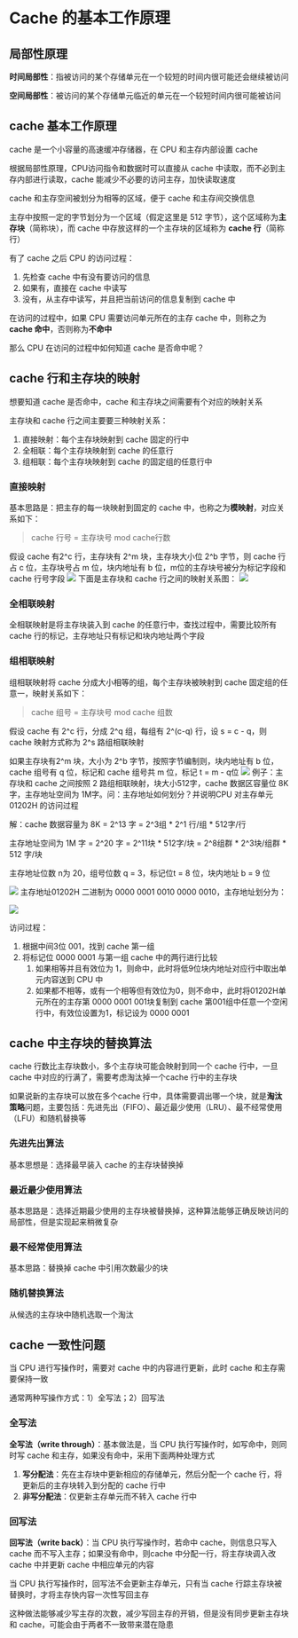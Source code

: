 # Cache 的基本工作原理

## 局部性原理
**时间局部性**：指被访问的某个存储单元在一个较短的时间内很可能还会继续被访问

**空间局部性**：被访问的某个存储单元临近的单元在一个较短时间内很可能被访问

## cache 基本工作原理
cache 是一个小容量的高速缓冲存储器，在 CPU 和主存内部设置 cache

根据局部性原理，CPU访问指令和数据时可以直接从 cache 中读取，而不必到主存内部进行读取，cache 能减少不必要的访问主存，加快读取速度

cache 和主存空间被划分为相等的区域，便于 cache 和主存间交换信息

主存中按照一定的字节划分为一个区域（假定这里是 512 字节），这个区域称为**主存块**（简称块），而 cache 中存放这样的一个主存块的区域称为 **cache 行**（简称行）

有了 cache 之后 CPU 的访问过程：
1. 先检查 cache 中有没有要访问的信息
2. 如果有，直接在 cache 中读写
3. 没有，从主存中读写，并且把当前访问的信息复制到 cache 中

在访问的过程中，如果 CPU 需要访问单元所在的主存 cache 中，则称之为 **cache 命中**，否则称为**不命中**

那么 CPU 在访问的过程中如何知道 cache 是否命中呢？

## cache 行和主存块的映射
想要知道 cache 是否命中，cache 和主存块之间需要有个对应的映射关系

主存块和 cache 行之间主要要三种映射关系：
1. 直接映射：每个主存块映射到 cache 固定的行中
2. 全相联：每个主存块映射到 cache 的任意行
3. 组相联：每个主存块映射到 cache 的固定组的任意行中

### 直接映射
基本思路是：把主存的每一块映射到固定的 cache 中，也称之为**模映射**，对应关系如下：

>cache 行号 = 主存块号 mod cache行数

假设 cache 有2^c 行，主存块有 2^m 块，主存块大小位 2^b 字节，则 cache 行占 c 位，主存块号占 m 位，块内地址有 b 位，m位的主存块号被分为标记字段和 cache  行号字段
![](https://silas-py-oss.oss-cn-chengdu.aliyuncs.com/img/20220705152414.png)
下面是主存块和 cache 行之间的映射关系图：
<img src="https://silas-py-oss.oss-cn-chengdu.aliyuncs.com/img/@XZLITV1)(U3ETFIWM26@0B.jpg"/>

### 全相联映射
全相联映射是将主存块装入到 cache 的任意行中，查找过程中，需要比较所有 cache 行的标记，主存地址只有标记和块内地址两个字段

### 组相联映射
组相联映射将 cache 分成大小相等的组，每个主存块被映射到 cache 固定组的任意一，映射关系如下：

>cache 组号 = 主存块号 mod cache 组数

假设 cache 有 2^c 行，分成 2^q 组，每组有 2^(c-q) 行，设 s = c - q，则cache 映射方式称为 2^s 路组相联映射

如果主存块有2^m 块，大小为 2^b 字节，按照字节编制则，块内地址有 b 位，cache 组号有 q 位，标记和 cache 组号共 m 位，标记 t = m - q位
![](https://silas-py-oss.oss-cn-chengdu.aliyuncs.com/img/20220705154034.png)
例子：主存块和 cache 之间按照 2 路组相联映射，块大小512字，cache 数据区容量位 8K 字，主存地址空间为 1M字。问：主存地址如何划分？并说明CPU 对主存单元 01202H 的访问过程

解：cache 数据容量为 8K = 2^13 字 = 2^3组 * 2^1 行/组 * 512字/行

主存地址空间为 1M 字 = 2^20 字 = 2^11块 * 512字/块 = 2^8组群 * 2^3块/组群 * 512 字/块

主存地址位数 n为 20，组号位数 q = 3，标记位t = 8 位，块内地址 b = 9 位

<img src="https://silas-py-oss.oss-cn-chengdu.aliyuncs.com/img/cache-2s.jpg"/>
主存地址01202H 二进制为 0000 0001 0010 0000 0010，主存地址划分为：

![](https://silas-py-oss.oss-cn-chengdu.aliyuncs.com/img/20220705155557.png)

访问过程：
1. 根据中间3位 001，找到 cache 第一组
2. 将标记位 0000 0001 与第一组 cache 中的两行进行比较
	1. 如果相等并且有效位为 1，则命中，此时将低9位块内地址对应行中取出单元内容送到 CPU 中
	2. 如果都不相等，或有一个相等但有效位为0，则不命中，此时将01202H单元所在的主存第 0000 0001 001块复制到 cache 第001组中任意一个空闲行中，有效位设置为1，标记设为 0000 0001

## cache 中主存块的替换算法
cache 行数比主存块数小，多个主存块可能会映射到同一个 cache 行中，一旦cache 中对应的行满了，需要考虑淘汰掉一个cache 行中的主存块

如果说新的主存块可以放在多个cache 行中，具体需要调出哪一个块，就是**淘汰策略**问题，主要包括：先进先出（FIFO）、最近最少使用（LRU）、最不经常使用（LFU）和随机替换等

### 先进先出算法
基本思想是：选择最早装入 cache 的主存块替换掉

### 最近最少使用算法
基本思路是：选择近期最少使用的主存块被替换掉，这种算法能够正确反映访问的局部性，但是实现起来稍微复杂

### 最不经常使用算法
基本思路：替换掉 cache 中引用次数最少的块

### 随机替换算法
从候选的主存块中随机选取一个淘汰

## cache 一致性问题
当 CPU 进行写操作时，需要对 cache 中的内容进行更新，此时 cache 和主存需要保持一致

通常两种写操作方式：1）全写法；2）回写法

### 全写法
**全写法（write through）**：基本做法是，当 CPU 执行写操作时，如写命中，则同时写 cache 和主存，如果没有命中，采用下面两种处理方式

1. **写分配法**：先在主存块中更新相应的存储单元，然后分配一个 cache 行，将更新后的主存块转入到分配的 cache 行中
2. **非写分配法**：仅更新主存单元而不转入 cache 行中

### 回写法
**回写法（write back）**：当 CPU 执行写操作时，若命中 cache，则信息只写入 cache 而不写入主存；如果没有命中，则cache 中分配一行，将主存块调入改 cache 中并更新 cache 中相应单元的内容

当 CPU 执行写操作时，回写法不会更新主存单元，只有当 cache 行踪主存块被替换时，才将主存快内容一次性写回主存

这种做法能够减少写主存的次数，减少写回主存的开销，但是没有同步更新主存块和 cache，可能会由于两者不一致带来潜在隐患
